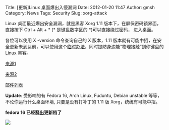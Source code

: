 Title: [更新]Linux 桌面爆出入侵漏洞
Date: 2012-01-20 11:47
Author: gmsh
Category: News
Tags: Security
Slug: xorg-attack

Linux 桌面最近爆出安全漏洞，就是黑客 Xorg 1.11
版本下，在屏保密码锁界面，直接按下 Ctrl + Alt + * (*
是键盘数字区的 *)可以直接绕过密码， 进入桌面。

各位可以使用 X -version 命令查询自己的 X 版本，1.11
版本就有可能中招，在安全更新未到达前，可以使用这个[临时办法](http://www.reddit.com/r/linux/comments/onehx/every_linux_screen_locker_broken_by_a_keypress/)，同时提防身边能“物理接触”到你键盘的
Linux 黑客。

[来源1](http://www.phoronix.com/scan.php?page=news_item&px=MTA0NTU)

[来源2](http://www.webupd8.org/2012/01/xorg-111-vulnerability-allows-attackers.html)

[邮件列表](https://lists.ubuntu.com/archives/ubuntu-devel/2012-January/034652.html)

**Update**: 受影响的有 Fedora 16, Arch Linux, Fuduntu, Debian unstable
等等，不论你运行什么桌面环境, 只要是没有打补丁的 1.11 版
Xorg，统统有可能中招。

**fedora 16
已经[释出](https://admin.fedoraproject.org/updates/F16/FEDORA-2012-0712)更新档了**

[![](http://linuxtoy.org/img/2012/01/snapshot2.png)](http://linuxtoy.org/img/2012/01/snapshot2.png)
